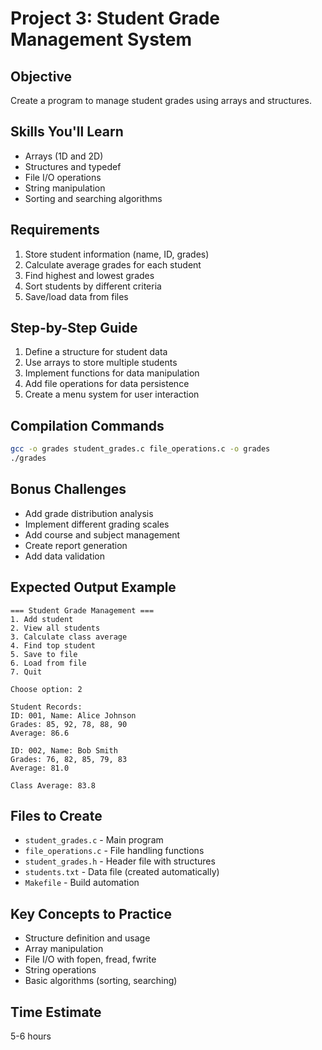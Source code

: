 # Project 3: Student Grade Management System

## Objective
Create a program to manage student grades using arrays and structures.

## Skills You'll Learn
- Arrays (1D and 2D)
- Structures and typedef
- File I/O operations
- String manipulation
- Sorting and searching algorithms

## Requirements
1. Store student information (name, ID, grades)
2. Calculate average grades for each student
3. Find highest and lowest grades
4. Sort students by different criteria
5. Save/load data from files

## Step-by-Step Guide
1. Define a structure for student data
2. Use arrays to store multiple students
3. Implement functions for data manipulation
4. Add file operations for data persistence
5. Create a menu system for user interaction

## Compilation Commands
```bash
gcc -o grades student_grades.c file_operations.c -o grades
./grades
```

## Bonus Challenges
- Add grade distribution analysis
- Implement different grading scales
- Add course and subject management
- Create report generation
- Add data validation

## Expected Output Example
```
=== Student Grade Management ===
1. Add student
2. View all students
3. Calculate class average
4. Find top student
5. Save to file
6. Load from file
7. Quit

Choose option: 2

Student Records:
ID: 001, Name: Alice Johnson
Grades: 85, 92, 78, 88, 90
Average: 86.6

ID: 002, Name: Bob Smith
Grades: 76, 82, 85, 79, 83
Average: 81.0

Class Average: 83.8
```

## Files to Create
- `student_grades.c` - Main program
- `file_operations.c` - File handling functions
- `student_grades.h` - Header file with structures
- `students.txt` - Data file (created automatically)
- `Makefile` - Build automation

## Key Concepts to Practice
- Structure definition and usage
- Array manipulation
- File I/O with fopen, fread, fwrite
- String operations
- Basic algorithms (sorting, searching)

## Time Estimate
5-6 hours